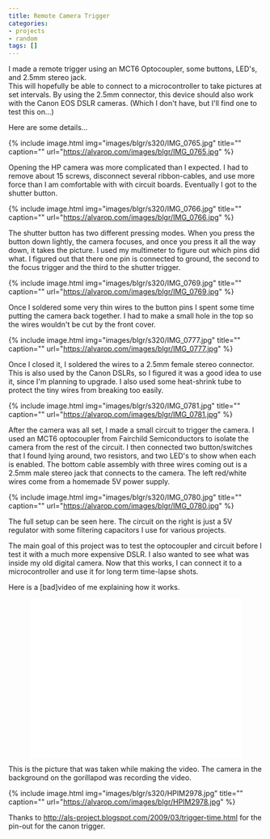 ```yaml
---
title: Remote Camera Trigger
categories:
- projects
- random
tags: []
---
```

I made a remote trigger using an MCT6 Optocoupler, some buttons, LED's, and 2.5mm stereo jack.<br />This will hopefully be able to connect to a microcontroller to take pictures at set intervals. By using the 2.5mm connector, this device should also work with the Canon EOS DSLR cameras. (Which I don't have, but I'll find one to test this on...)

Here are some details...

{% include image.html
            img="images/blgr/s320/IMG_0765.jpg"
            title=""
            caption=""
            url="https://alvarop.com/images/blgr/IMG_0765.jpg" %}

Opening the HP camera was more complicated than I expected. I had to remove about 15 screws, disconnect several ribbon-cables, and use more force than I am comfortable with with circuit boards. Eventually I got to the shutter button.

{% include image.html
            img="images/blgr/s320/IMG_0766.jpg"
            title=""
            caption=""
            url="https://alvarop.com/images/blgr/IMG_0766.jpg" %}

The shutter button has two different pressing modes. When you press the button down lightly, the camera focuses, and once you press it all the way down, it takes the picture.  I used my multimeter to figure out which pins did what. I figured out that there one pin is connected to ground, the second to the focus trigger and the third to the shutter trigger.

{% include image.html
            img="images/blgr/s320/IMG_0769.jpg"
            title=""
            caption=""
            url="https://alvarop.com/images/blgr/IMG_0769.jpg" %}

Once I soldered some very thin wires to the button pins I spent some time putting the camera back together. I had to make a small hole in the top so the wires wouldn't be cut by the front cover.

{% include image.html
            img="images/blgr/s320/IMG_0777.jpg"
            title=""
            caption=""
            url="https://alvarop.com/images/blgr/IMG_0777.jpg" %}

Once I closed it, I soldered the wires to a 2.5mm female stereo connector. This is also used by the Canon DSLRs, so I figured it was a good idea to use it, since I'm planning to upgrade. I also used some heat-shrink tube to protect the tiny wires from breaking too easily.

{% include image.html
            img="images/blgr/s320/IMG_0781.jpg"
            title=""
            caption=""
            url="https://alvarop.com/images/blgr/IMG_0781.jpg" %}

After the camera was all set, I made a small circuit to trigger the camera. I used an MCT6 optocoupler from Fairchild Semiconductors to isolate the camera from the rest of the circuit. I then connected two button/switches that I found lying around, two resistors, and two LED's to show when each is enabled. The bottom cable assembly with three wires coming out is a 2.5mm male stereo jack that connects to the camera. The left red/white wires come from a homemade 5V power supply.

{% include image.html
            img="images/blgr/s320/IMG_0780.jpg"
            title=""
            caption=""
            url="https://alvarop.com/images/blgr/IMG_0780.jpg" %}

The full setup can be seen here. The circuit on the right is just a 5V regulator with some filtering capacitors I use for various projects.

The main goal of this project was to test the optocoupler and circuit before I test it with a much more expensive DSLR. I also wanted to see what was inside my old digital camera. Now that this works, I can connect it to a microcontroller and use it for long term time-lapse shots.

Here is a [bad]video of me explaining how it works.

<div align="center"><iframe width="420" height="315" src="//www.youtube.com/embed/psGO0CFjkV8?rel=0" frameborder="0" allowfullscreen></iframe></div>

This is the picture that was taken while making the video. The camera in the background on the gorillapod was recording the video.

{% include image.html
            img="images/blgr/s320/HPIM2978.jpg"
            title=""
            caption=""
            url="https://alvarop.com/images/blgr/HPIM2978.jpg" %}

Thanks to <a href="http://als-project.blogspot.com/2009/03/trigger-time.html">http://als-project.blogspot.com/2009/03/trigger-time.html</a> for the pin-out for the canon trigger.
